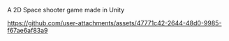 A 2D Space shooter game made in Unity



https://github.com/user-attachments/assets/47771c42-2644-48d0-9985-f67ae6af83a9

